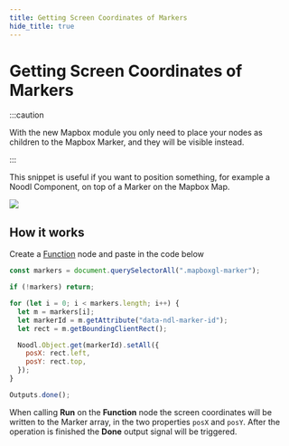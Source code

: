 ```yaml
---
title: Getting Screen Coordinates of Markers
hide_title: true
---
```


# Getting Screen Coordinates of Markers

:::caution

With the new Mapbox module you only need to place your nodes as children to the Mapbox Marker, and they will be visible instead.

:::

This snippet is useful if you want to position something, for example a Noodl Component, on top of a Marker on the Mapbox Map.

<div className="ndl-image-with-background l">

![](/library/modules/mapbox/guides/screen-coordinates/meteor.png)

</div>

## How it works

Create a [Function](/nodes/javascript/function) node and paste in the code below

```javascript
const markers = document.querySelectorAll(".mapboxgl-marker");

if (!markers) return;

for (let i = 0; i < markers.length; i++) {
  let m = markers[i];
  let markerId = m.getAttribute("data-ndl-marker-id");
  let rect = m.getBoundingClientRect();

  Noodl.Object.get(markerId).setAll({
    posX: rect.left,
    posY: rect.top,
  });
}

Outputs.done();
```

When calling **Run** on the **Function** node the screen coordinates will be written to the Marker array, in the two properties `posX` and `posY`. After the operation is finished the **Done** output signal will be triggered.
